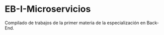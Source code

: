 # EB-I-Microservicios
Compilado de trabajos de la primer materia de la especialización en Back-End.
